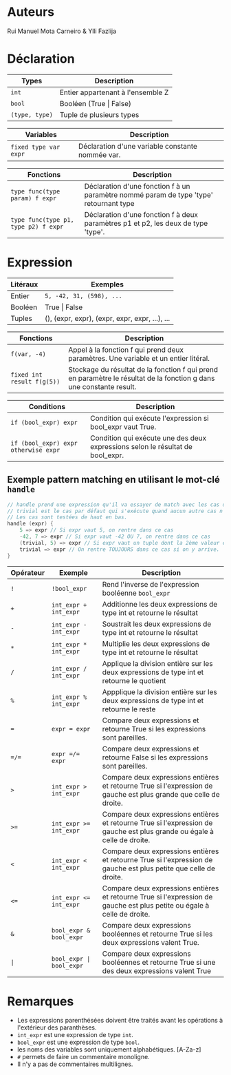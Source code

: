 # Auteurs
Rui Manuel Mota Carneiro & Ylli Fazlija

# Déclaration
|**Types**|**Description**|
|---|---|
|`int`|Entier appartenant à l'ensemble Z|
|`bool`|Booléen (True \| False)|
|`(type, type)`|Tuple de plusieurs types|

|**Variables**|**Description**|
|---|---|
|`fixed type var expr`|Déclaration d'une variable constante nommée var.|

|**Fonctions**|**Description**|
|---|---|
|`type func(type param) f expr`|Déclaration d'une fonction f à un paramètre nommé param de type 'type' retournant type|
|`type func(type p1, type p2) f expr`|Déclaration d'une fonction f à deux paramètres p1 et p2, les deux de type 'type'.|

# Expression
|**Litéraux**|**Exemples**|
|---|---|
|Entier |`5, -42, 31, (598), ...`|
|Booléen|True \| False|
|Tuples|(), (expr, expr), (expr, expr, expr, ...), ...|

|**Fonctions**|**Description**|
|---|---|
|`f(var, -4)`|Appel à la fonction f qui prend deux paramètres. Une variable et un entier litéral.|
|`fixed int result f(g(5))`|Stockage du résultat de la fonction f qui prend en paramètre le résultat de la fonction g dans une constante result.|

|**Conditions**|**Description**|
|---|---|
|`if (bool_expr) expr`|Condition qui exécute l'expression si bool_expr vaut True.|
|`if (bool_expr) expr otherwise expr`|Condition qui exécute une des deux expressions selon le résultat de bool_expr.|

## Exemple pattern matching en utilisant le mot-clé `handle`
```C
// handle prend une expression qu'il va essayer de match avec les cas décrits dans les accolades.
// trivial est le cas par défaut qui s'exécute quand aucun autre cas n'est matché.
// Les cas sont testées de haut en bas.
handle (expr) {
    5 => expr // Si expr vaut 5, on rentre dans ce cas
    -42, 7 => expr // Si expr vaut -42 OU 7, on rentre dans ce cas
    (trivial, 5) => expr // Si expr vaut un tuple dont la 2ème valeur est 5, on rentre dans ce cas
    trivial => expr // On rentre TOUJOURS dans ce cas si on y arrive.    
}
```

|**Opérateur**|**Exemple**|**Description**|
|---|---|---|
|`!`|`!bool_expr`|Rend l'inverse de l'expression booléenne `bool_expr`|
|`+`|`int_expr + int_expr`|Additionne les deux expressions de type int et retourne le résultat|
|`-`|`int_expr - int_expr`|Soustrait les deux expressions de type int et retourne le résultat|
|`*`|`int_expr * int_expr`|Multiplie les deux expressions de type int et retourne le résultat|
|`/`|`int_expr / int_expr`|Applique la division entière sur les deux expressions de type int et retourne le quotient|
|`%`|`int_expr % int_expr`|Appplique la division entière sur les deux expressions de type int et retourne le reste|
|`=`|`expr = expr`|Compare deux expressions et retourne True si les expressions sont pareilles.
|`=/=`|`expr =/= expr`|Compare deux expressions et retourne False si les expressions sont pareilles.
|`>`|`int_expr > int_expr`| Compare deux expressions entières et retourne True si l'expression de gauche est plus grande que celle de droite.|
|`>=`|`int_expr >= int_expr`| Compare deux expressions entières et retourne True si l'expression de gauche est plus grande ou égale à celle de droite.|
|`<`|`int_expr < int_expr`| Compare deux expressions entières et retourne True si l'expression de gauche est plus petite que celle de droite.|
|`<=`|`int_expr <= int_expr`| Compare deux expressions entières et retourne True si l'expression de gauche est plus petite ou égale à celle de droite.|
|`&`|`bool_expr & bool_expr`| Compare deux expressions booléennes et retourne True si les deux expressions valent True.
|`\|`|`bool_expr \| bool_expr`| Compare deux expressions booléennes et retourne True si une des deux expressions valent True

# Remarques
- Les expressions parenthésées doivent être traités avant les opérations à l'extérieur des paranthèses.
- `int_expr` est une expression de type `int`.
- `bool_expr` est une expression de type `bool`.
- les noms des variables sont uniquement alphabétiques. [A-Za-z]
- `#` permets de faire un commentaire monoligne.
- Il n'y a pas de commentaires multilignes.